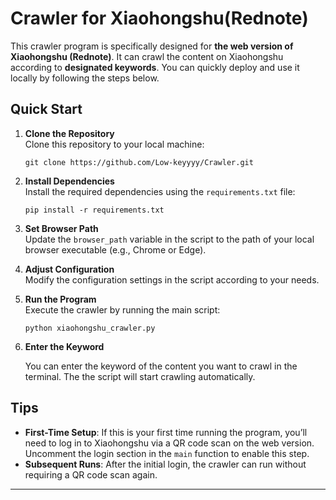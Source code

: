# Crawler for Xiaohongshu(Rednote)

This crawler program is specifically designed for **the web version of Xiaohongshu (Rednote)**. It can crawl the content on Xiaohongshu according to **designated keywords**. You can quickly deploy and use it locally by following the steps below.

## Quick Start

1. **Clone the Repository**  
   Clone this repository to your local machine:

   ```
   git clone https://github.com/Low-keyyyy/Crawler.git
   ```

2. **Install Dependencies**  
   Install the required dependencies using the `requirements.txt` file:

   ```
   pip install -r requirements.txt
   ```

3. **Set Browser Path**  
   Update the `browser_path` variable in the script to the path of your local browser executable (e.g., Chrome or Edge).

4. **Adjust Configuration**  
   Modify the configuration settings in the script according to your needs.

5. **Run the Program**  
   Execute the crawler by running the main script:

   ```
   python xiaohongshu_crawler.py
   ```

6. **Enter the Keyword**

   You can enter the keyword of the content you want to crawl in the terminal. The the script will start crawling automatically.

## Tips

- **First-Time Setup**: If this is your first time running the program, you’ll need to log in to Xiaohongshu via a QR code scan on the web version. Uncomment the login section in the `main` function to enable this step.  
- **Subsequent Runs**: After the initial login, the crawler can run without requiring a QR code scan again.

---


